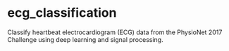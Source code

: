 # ecg_classification
Classify heartbeat electrocardiogram (ECG) data from the PhysioNet 2017 Challenge using deep learning and signal processing.
